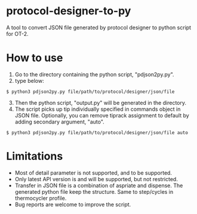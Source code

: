 # protocol-designer-to-py
A tool to convert JSON file generated by protocol designer to python script for OT-2.
# How to use
1. Go to the directory containing the python script, "pdjson2py.py".
2. type below:
```
$ python3 pdjson2py.py file/path/to/protocol/designer/json/file
```
3. Then the python script, "output.py" will be generated in the directory.
4. The script picks up tip individually specified in commands object in JSON file. Optionally, you can remove tiprack assignment to default by adding secondary argument, "auto".

```
$ python3 pdjson2py.py file/path/to/protocol/designer/json/file auto
```
# Limitations
* Most of detail parameter is not supported, and to be supported.
* Only latest API version is and will be supported, but not restricted.
* Transfer in JSON file is a combination of aspriate and dispense. The generated python file keep the structure. Same to step/cycles in thermocycler profile.
* Bug reports are welcome to improve the script.
